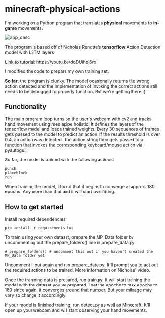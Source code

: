 # minecraft-physical-actions
I'm working on a Python program that translates **physical** movements to **in-game** movements.

![app_desc](https://user-images.githubusercontent.com/78581216/229394241-3614790b-d210-4205-a595-7359bd06b4f6.png)


The program is based off of Nicholas Renotte's **tensorflow** Action Detection model with LSTM layers

Link to tutorial: https://youtu.be/doDUihpj6ro

I modified the code to prepare my own training set.

**So far**, the program is clunky. The model ocasionally returns the wrong action detected and the implementation of invoking the correct actions still needs to be debugged to properly function. But we're getting there :)

## Functionality
The main program loop turns on the user's webcam with cv2 and tracks hand movement using mediapipe holistic. It defines the layers of the tensorflow model and loads trained weights. Every 30 sequences of frames gets passed to the model to predict an action. If the results threshold is over 0.4, an action was detected. The action string then gets passed to a function that invokes the corresponding keyboard/mouse action via pyautogui.

So far, the model is trained with the following actions:

```
punch
placeblock
run
```

When training the model, I found that it begins to converge at approx. 180 epochs. Any more than that and it will start overfitting.

## How to get started
Install required dependencies.
```
pip install -r requirements.txt
```
To train using your own dataset, prepare the MP_Data folder by uncommenting out the prepare_folders() line in prepare_data.py

```
# prepare_folders() # uncomment this out if you haven't created the MP_Data folder yet
```
Uncomment it out again and run prepare_data.py. It'll prompt you to act out the required actions to be trained. More information on Nicholas' video.

Once the tranining data is prepared, run train.py. It will start training the model with the dataset you've prepared. I set the epochs to max epochs to 180 since again, it converges around that number. But your mileage may vary so change it accordingly!

If your model is finished training, run detect.py as well as Minecraft. It'll open up your webcam and will start observing your hand movements.

